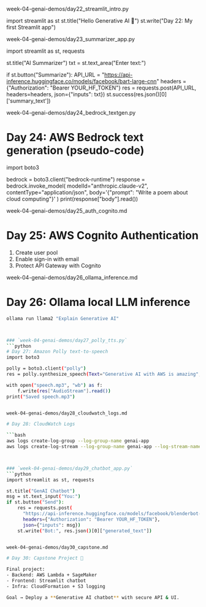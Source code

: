 week-04-genai-demos/day22_streamlit_intro.py

import streamlit as st
st.title("Hello Generative AI 🚀")
st.write("Day 22: My first Streamlit app")


week-04-genai-demos/day23_summarizer_app.py

import streamlit as st, requests

st.title("AI Summarizer")
txt = st.text_area("Enter text:")

if st.button("Summarize"):
    API_URL = "https://api-inference.huggingface.co/models/facebook/bart-large-cnn"
    headers = {"Authorization": "Bearer YOUR_HF_TOKEN"}
    res = requests.post(API_URL, headers=headers, json={"inputs": txt})
    st.success(res.json()[0]['summary_text'])


week-04-genai-demos/day24_bedrock_textgen.py

# Day 24: AWS Bedrock text generation (pseudo-code)
import boto3

bedrock = boto3.client("bedrock-runtime")
response = bedrock.invoke_model(
    modelId="anthropic.claude-v2",
    contentType="application/json",
    body='{"prompt": "Write a poem about cloud computing"}'
)
print(response["body"].read())


week-04-genai-demos/day25_auth_cognito.md

# Day 25: AWS Cognito Authentication

1. Create user pool
2. Enable sign-in with email
3. Protect API Gateway with Cognito


week-04-genai-demos/day26_ollama_inference.md

# Day 26: Ollama local LLM inference

```bash
ollama run llama2 "Explain Generative AI"



### `week-04-genai-demos/day27_polly_tts.py`
```python
# Day 27: Amazon Polly text-to-speech
import boto3

polly = boto3.client("polly")
res = polly.synthesize_speech(Text="Generative AI with AWS is amazing", OutputFormat="mp3", VoiceId="Joanna")

with open("speech.mp3", "wb") as f:
    f.write(res["AudioStream"].read())
print("Saved speech.mp3")


week-04-genai-demos/day28_cloudwatch_logs.md

# Day 28: CloudWatch Logs

```bash
aws logs create-log-group --log-group-name genai-app
aws logs create-log-stream --log-group-name genai-app --log-stream-name stream1



### `week-04-genai-demos/day29_chatbot_app.py`
```python
import streamlit as st, requests

st.title("GenAI Chatbot")
msg = st.text_input("You:")
if st.button("Send"):
    res = requests.post(
      "https://api-inference.huggingface.co/models/facebook/blenderbot-400M-distill",
      headers={"Authorization": "Bearer YOUR_HF_TOKEN"},
      json={"inputs": msg})
    st.write("Bot:", res.json()[0]["generated_text"])


week-04-genai-demos/day30_capstone.md

# Day 30: Capstone Project 🚀

Final project:
- Backend: AWS Lambda + SageMaker
- Frontend: Streamlit chatbot
- Infra: CloudFormation + S3 logging

Goal → Deploy a **Generative AI chatbot** with secure API & UI.


